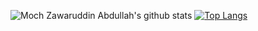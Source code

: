 ![Moch Zawaruddin Abdullah's github stats](https://github-readme-stats.vercel.app/api?username=zawaruddin&count_private=true&show_icons=true&theme=gruvbox) [![Top Langs](https://github-readme-stats.vercel.app/api/top-langs/?username=zawaruddin&layout=compact)](https://github.com/zawaruddin/github-readme-stats)
